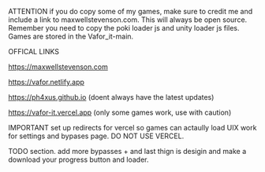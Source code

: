 ATTENTION if you do copy some of my games, make sure to credit me and include a link to maxwellstevenson.com. This will always be open source. Remember you need to copy the poki loader js and unity loader js files. Games are stored in the Vafor_it-main.

OFFICAL LINKS

https://maxwellstevenson.com

https://vafor.netlify.app

https://ph4xus.github.io (doent always have the latest updates)

https://vafor-it.vercel.app (only some games work, use with caution)

IMPORTANT set up redirects for vercel so games can actaully load
UIX work for settings and bypases page. DO NOT USE VERCEL.

TODO section.
add more bypasses +  and last thign is desigin and make a download your progress button and loader. 

